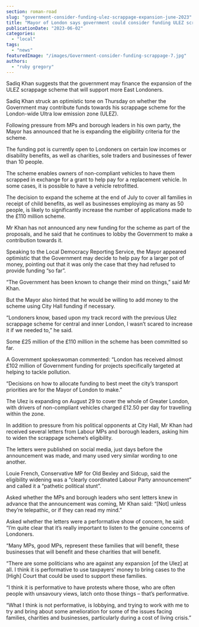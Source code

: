 ```yaml
---
section: roman-road
slug: "government-consider-funding-ulez-scrappage-expansion-june-2023"
title: "Mayor of London says government could consider funding ULEZ scrappage scheme"
publicationDate: "2023-06-02"
categories: 
  - "local"
tags: 
  - "news"
featuredImage: "/images/Government-consider-funding-scrappage-7.jpg"
authors: 
  - "ruby gregory"
---
```


Sadiq Khan suggests that the government may finance the expansion of the ULEZ scrappage scheme that will support more East Londoners.

Sadiq Khan struck an optimistic tone on Thursday on whether the Government may contribute funds towards his scrappage scheme for the London-wide Ultra low emission zone (ULEZ).

Following pressure from MPs and borough leaders in his own party, the Mayor has announced that he is expanding the eligibility criteria for the scheme.

The funding pot is currently open to Londoners on certain low incomes or disability benefits, as well as charities, sole traders and businesses of fewer than 10 people.

The scheme enables owners of non-compliant vehicles to have them scrapped in exchange for a grant to help pay for a replacement vehicle. In some cases, it is possible to have a vehicle retrofitted.

The decision to expand the scheme at the end of July to cover all families in receipt of child benefits, as well as businesses employing as many as 50 people, is likely to significantly increase the number of applications made to the £110 million scheme.

Mr Khan has not announced any new funding for the scheme as part of the proposals, and he said that he continues to lobby the Government to make a contribution towards it.

Speaking to the Local Democracy Reporting Service, the Mayor appeared optimistic that the Government may decide to help pay for a larger pot of money, pointing out that it was only the case that they had refused to provide funding “so far”.

“The Government has been known to change their mind on things,” said Mr Khan.

But the Mayor also hinted that he would be willing to add money to the scheme using City Hall funding if necessary.

“Londoners know, based upon my track record with the previous Ulez scrappage scheme for central and inner London, I wasn’t scared to increase it if we needed to,” he said.

Some £25 million of the £110 million in the scheme has been committed so far.

A Government spokeswoman commented: “London has received almost £102 million of Government funding for projects specifically targeted at helping to tackle pollution.

“Decisions on how to allocate funding to best meet the city’s transport priorities are for the Mayor of London to make.”

The Ulez is expanding on August 29 to cover the whole of Greater London, with drivers of non-compliant vehicles charged £12.50 per day for travelling within the zone.

In addition to pressure from his political opponents at City Hall, Mr Khan had received several letters from Labour MPs and borough leaders, asking him to widen the scrappage scheme’s eligibility.

The letters were published on social media, just days before the announcement was made, and many used very similar wording to one another.

Louie French, Conservative MP for Old Bexley and Sidcup, said the eligibility widening was a “clearly coordinated Labour Party announcement” and called it a “pathetic political stunt”.

Asked whether the MPs and borough leaders who sent letters knew in advance that the announcement was coming, Mr Khan said: “\[Not\] unless they’re telepathic, or if they can read my mind.”

Asked whether the letters were a performative show of concern, he said: “I’m quite clear that it’s really important to listen to the genuine concerns of Londoners.

“Many MPs, good MPs, represent these families that will benefit, these businesses that will benefit and these charities that will benefit.

“There are some politicians who are against any expansion \[of the Ulez\] at all. I think it is performative to use taxpayers’ money to bring cases to the \[High\] Court that could be used to support these families.

“I think it is performative to have protests where those, who are often people with unsavoury views, latch onto those things – that’s performative.

“What I think is not performative, is lobbying, and trying to work with me to try and bring about some amelioration for some of the issues facing families, charities and businesses, particularly during a cost of living crisis.”


